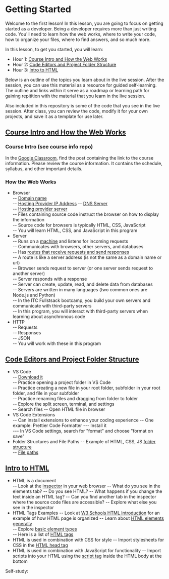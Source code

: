 # Getting Started  

Welcome to the first lesson! In this lesson, you are going to focus on getting started as a developer. Being a developer requires more than just writing code. You'll need to learn how the web works, where to write your code, how to organize your files, where to find answers, and so much more.

In this lesson, to get you started, you will learn:

- Hour 1: [Course Intro and How the Web Works](#course-intro-and-how-the-web-works)    
- Hour 2: [Code Editors and Project Folder Structure ](#code-editors-and-project-folder-structure)   
- Hour 3: [Intro to HTML](#intro-to-html)  

Below is an outline of the topics you learn about in the live session. After the session, you can use this material as a resource for guided self-learning. The outline and links within it serve as a roadmap or learning path for gaining repitition with the material that you learn in the live session. 

Also included in this repository is some of the code that you see in the live session. After class, you can review the code, modify it for your own projects, and save it as a template for use later.

## [Course Intro and How the Web Works](#course-intro-and-how-the-web-works)  
  
### Course Intro (see course info repo)

In the [Google Classroom](https://classroom.google.com/u/1/w/MjU0NjEyNjE0MDcz/t/all), find the post containing the link to the course information. Please review the course information. It contains the schedule, syllabus, and other important details.
  
### How the Web Works
  
  - Browser  
    -- [Domain name](https://en.wikipedia.org/wiki/Domain_name)  
    -- [Hosting Provider IP Address](https://en.wikipedia.org/wiki/IP_address) 
    -- [DNS Server](https://en.wikipedia.org/wiki/Domain_Name_System)  
    -- [Hosting provider server](https://en.wikipedia.org/wiki/Web_hosting_service)  
    -- Files containing source code instruct the browser on how to display the information   
    -- Source code for browsers is typically HTML, CSS, JavaScript  
    -- You will learn HTML, CSS, and JavaScript in this program  
  - Server  
    -- Runs on a [machine](https://media.geeksforgeeks.org/wp-content/uploads/20200429161002/server-image-1.png) and listens for incoming requests  
    -- Communicates with browsers, other servers, and databases  
    -- Has [routes that receive requests and send responses](https://expressjs.com/en/starter/basic-routing.html)  
    -- A route is like a server address (is not the same as a domain name or url)  
    -- Browser sends request to server (or one server sends request to another server)  
    -- Server responds with a response  
    -- Server can create, update, read, and delete data from databases  
    -- Servers are written in many languages (two common ones are Node.js and Python)  
    -- In the ITC Fullstsack bootcamp, you build your own servers and communicate with third-party servers  
    -- In this program, you will interact with third-party servers when learning about asynchronous code  
  - HTTP  
    -- Requests  
    -- Responses  
    -- JSON  
    -- You will work with these in this program
  
## [Code Editors and Project Folder Structure](#code-editors-and-project-folder-structure)  
  - VS Code  
    -- [Download it](https://code.visualstudio.com/)  
    -- Practice opening a project folder in VS Code  
    -- Practice creating a new file in your root folder, subfolder in your root folder, and file in your subfolder  
    -- Practice renaming files and dragging from folder to folder  
    -- Explore the split screen, terminal, and settings  
    -- Search files
    -- Open HTML file in browser
  - VS Code Extensions  
    -- Can install extensions to enhance your coding experience
    -- One example: Prettier Code Formatter
      --- Install it  
      --- In VS Code settings, search for "format" and choose "format on save"
  - Folder Structures and File Paths
    -- Example of HTML, CSS, JS [folder structure](https://developer.mozilla.org/en-US/docs/Learn/Getting_started_with_the_web/Dealing_with_files)  
    -- [File paths](https://www.w3schools.com/html/html_filepaths.asp) 

## [Intro to HTML](#intro-to-html)   
  - HTML is a document  
    -- Look at the [inspector](https://developer.mozilla.org/en-US/docs/Learn/Common_questions/What_are_browser_developer_tools) in your web browser 
    -- What do you see in the elements tab?
    -- Do you see HTML?
    -- What happens if you change the text inside an HTML tag?
    -- Can you find another tab in the inspector where the source code files are accessible?
    -- Explore what else you see in the inspector
  - HTML Tags Examples
    -- Look at [W3 Schools HTML Introduction](https://www.w3schools.com/html/html_intro.asp) for an example of how HTML page is organized
    -- Learn about [HTML elements generally](https://www.w3schools.com/html/html_elements.asp)  
    -- Explore [basic element types](https://www.w3schools.com/html/html_basic.asp)  
    -- Here is a list of [HTML tags](https://www.w3schools.com/tags/default.asp)
  - HTML is used in combination with CSS for style
    -- Import stylesheets for CSS in the [HTML head tag](https://www.w3schools.com/html/html_head.asp)
  - HTML is used in combination with JavaScript for functionality
    -- Import scripts into your HTML using the [script tag](https://www.w3schools.com/html/html_scripts.asp) inside the HTML body at the bottom 


Self-study:  
  
